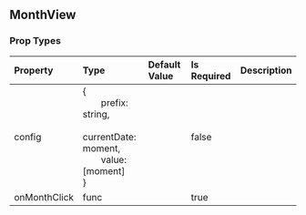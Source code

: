 ## MonthView 



### Prop Types
Property | Type | Default Value | Is Required | Description
:--- | :--- | :--- | :--- | :---
config|{<br>&emsp;&emsp;prefix: string,<br>&emsp;&emsp;currentDate: moment,<br>&emsp;&emsp;value: [moment]<br>}|&ensp;|false|&ensp;
onMonthClick|func|&ensp;|true|&ensp;